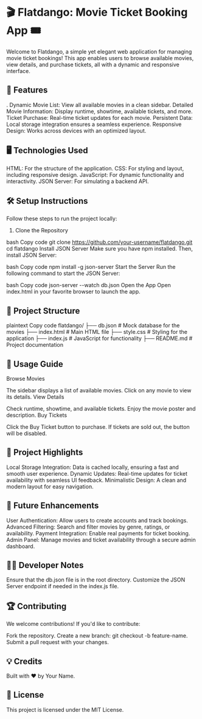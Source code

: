 # 🎬 Flatdango: Movie Ticket Booking App 🎟️
Welcome to Flatdango, a simple yet elegant web application for managing movie ticket bookings! This app enables users to browse available movies, view details, and purchase tickets, all with a dynamic and responsive interface.

 ## 🚀 Features
. Dynamic Movie List: View all available movies in a clean sidebar.
Detailed Movie Information: Display runtime, showtime, available tickets, and more.
Ticket Purchase: Real-time ticket updates for each movie.
Persistent Data: Local storage integration ensures a seamless experience.
Responsive Design: Works across devices with an optimized layout.
 ##  🖥️ Technologies Used
HTML: For the structure of the application.
CSS: For styling and layout, including responsive design.
JavaScript: For dynamic functionality and interactivity.
JSON Server: For simulating a backend API.
## 🛠️ Setup Instructions
Follow these steps to run the project locally:

1. Clone the Repository

bash
Copy code
git clone https://github.com/your-username/flatdango.git
cd flatdango
Install JSON Server
Make sure you have npm installed. Then, install JSON Server:

bash
Copy code
npm install -g json-server
Start the Server
Run the following command to start the JSON Server:

bash
Copy code
json-server --watch db.json
Open the App
Open index.html in your favorite browser to launch the app.

## 📂 Project Structure
plaintext
Copy code
flatdango/
├── db.json         # Mock database for the movies
├── index.html      # Main HTML file
├── style.css       # Styling for the application
├── index.js        # JavaScript for functionality
├── README.md       # Project documentation
## 📖 Usage Guide
Browse Movies

The sidebar displays a list of available movies.
Click on any movie to view its details.
View Details

Check runtime, showtime, and available tickets.
Enjoy the movie poster and description.
Buy Tickets

Click the Buy Ticket button to purchase.
If tickets are sold out, the button will be disabled.
 ## 🌟 Project Highlights
Local Storage Integration:
Data is cached locally, ensuring a fast and smooth user experience.
Dynamic Updates:
Real-time updates for ticket availability with seamless UI feedback.
Minimalistic Design:
A clean and modern layout for easy navigation.
## 🤔 Future Enhancements
User Authentication: Allow users to create accounts and track bookings.
Advanced Filtering: Search and filter movies by genre, ratings, or availability.
Payment Integration: Enable real payments for ticket booking.
Admin Panel: Manage movies and ticket availability through a secure admin dashboard.
## 👨‍💻 Developer Notes
Ensure that the db.json file is in the root directory.
Customize the JSON Server endpoint if needed in the index.js file.
## 🏆 Contributing
We welcome contributions!
If you'd like to contribute:

Fork the repository.
Create a new branch: git checkout -b feature-name.
Submit a pull request with your changes.
## 💡 Credits
Built with ❤️ by Your Name.

## 📃 License
This project is licensed under the MIT License.

